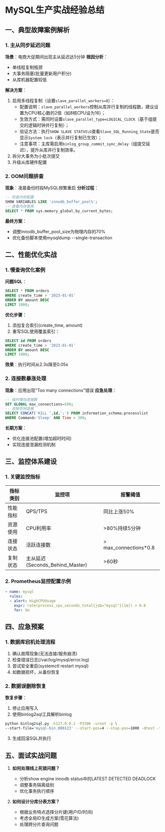 # MySQL生产实战经验总结

## 一、典型故障案例解析

### 1. 主从同步延迟问题
**场景**：电商大促期间出现主从延迟达5分钟
**根因分析**：
- 单线程复制瓶颈
- 大事务阻塞(批量更新用户积分)
- 从库机器配置较低

**解决方案**：
1. 启用多线程复制（设置`slave_parallel_workers=8`）：
   - 配置说明：`slave_parallel_workers`控制从库并行复制的线程数，建议设置为CPU核心数的2倍（如8核CPU设为16）；
   - 生效方式：需同时设置`slave_parallel_type=LOGICAL_CLOCK`（基于组提交的逻辑时钟并行复制）；
   - 验证方法：执行`SHOW SLAVE STATUS\G`查看`Slave_SQL_Running_State`是否显示`System lock`（表示并行复制已生效）；
   - 注意事项：主库需启用`binlog_group_commit_sync_delay`（组提交延迟），提升从库并行复制效率。
2. 拆分大事务为小批次提交
3. 升级从库硬件配置

### 2. OOM问题排查
**现象**：凌晨备份时段MySQL频繁重启
**分析过程**：
```sql
-- 检查内存配置
SHOW VARIABLES LIKE 'innodb_buffer_pool%';
-- 查看内存使用
SELECT * FROM sys.memory_global_by_current_bytes;
```

**最终方案**：
- 调整innodb_buffer_pool_size为物理内存的70%
- 优化备份脚本使用mysqldump --single-transaction

## 二、性能优化实战

### 1. 慢查询优化案例
**问题SQL**：
```sql
SELECT * FROM orders 
WHERE create_time > '2023-01-01'
ORDER BY amount DESC 
LIMIT 1000;
```

**优化步骤**：
1. 添加复合索引(create_time, amount)
2. 重写SQL使用覆盖索引：
```sql
SELECT id FROM orders 
WHERE create_time > '2023-01-01'
ORDER BY amount DESC 
LIMIT 1000;
```

**效果**：执行时间从2.3s降至0.05s

### 2. 连接数暴涨处理
**现象**：应用出现"Too many connections"错误
**应急处理**：
```sql
-- 临时增加连接数
SET GLOBAL max_connections=500;
-- 杀掉空闲连接
SELECT CONCAT('KILL ',id,';') FROM information_schema.processlist 
WHERE Command='Sleep' AND Time > 300;
```

**长期方案**：
- 优化连接池配置(增加超时时间)
- 实现连接泄漏检测机制

## 三、监控体系建设

### 1. 关键监控指标
| 指标类别       | 监控项                  | 报警阈值       |
|----------------|-------------------------|----------------|
| 性能指标       | QPS/TPS                 | 同比上涨50%    |
| 资源使用       | CPU利用率               | >80%持续5分钟  |
| 连接状态       | 活跃连接数              | > max_connections*0.8 |
| 复制状态       | 主从延迟(Seconds_Behind_Master) | >60秒         |

### 2. Prometheus监控配置示例
```yaml
- name: mysql
  rules:
  - alert: HighCPUUsage
    expr: rate(process_cpu_seconds_total{job="mysql"}[1m]) > 0.8
    for: 5m
```

## 四、应急预案

### 1. 数据库宕机处理流程
1. 确认故障现象(无法连接/服务崩溃)
2. 检查错误日志(/var/log/mysql/error.log)
3. 尝试安全重启(systemctl restart mysql)
4. 如数据损坏，从备份恢复

### 2. 数据误删除恢复
**恢复步骤**：
1. 停止应用写入
2. 使用binlog2sql工具解析binlog
```bash
python binlog2sql.py -h127.0.0.1 -P3306 -uroot -p \
--start-file='mysql-bin.000123' --start-pos=4 --stop-pos=1000 -dtest -tuser --flashback
```
3. 生成回滚SQL并执行

## 五、面试实战问题

1. **如何处理线上死锁问题？**
   - 分析show engine innodb status中的LATEST DETECTED DEADLOCK
   - 调整事务隔离级别
   - 优化事务执行顺序

2. **如何设计分库分表方案？**
   - 根据业务特点选择分片键(用户ID/时间)
   - 考虑全局ID生成方案(雪花算法)
   - 处理跨分片查询问题
